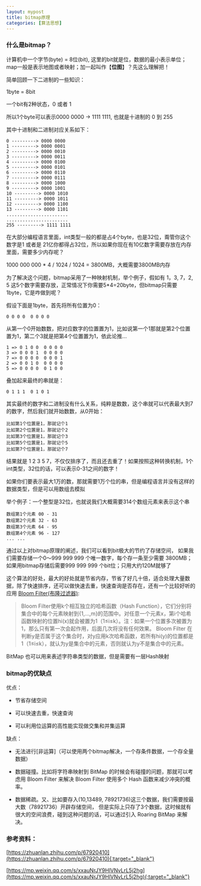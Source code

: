 ```yaml
---
layout: mypost
title: bitmap原理
categories: [算法思想]
---
```


### 什么是bitmap？

计算机中一个字节(byte) = 8位(bit), 这里的bit就是位，数据的最小表示单位；map一般是表示地图或者映射；加一起叫作【**位图**】？先这么理解把！

简单回顾一下二进制的一些知识：

1byte = 8bit

一个bit有2种状态，0 或者 1

所以1个byte可以表示0000 0000 -> 1111 1111, 也就是十进制的 0 到 255

其中十进制和二进制对应关系如下：

    0 ---------> 0000 0000
    1 ---------> 0000 0001
    2 ---------> 0000 0010
    3 ---------> 0000 0011
    4 ---------> 0000 0100
    5 ---------> 0000 0101
    6 ---------> 0000 0110
    7 ---------> 0000 0111
    8 ---------> 0000 1000
    9 ---------> 0000 1001
    10 ---------> 0000 1010
    11 ---------> 0000 1011
    12 ---------> 0000 1100
    13 ---------> 0000 1101
    .......................
    .......................
    255 ---------> 1111 1111

在大部分编程语言里面，int类型一般的都是占4个byte，也是32位，甭管你这个数字是1 或者是 21亿你都得占32位，所以如果你现在有10亿数字需要存放在内存里面，需要多少内存呢？

1000 000 000 * 4 / 1024 / 1024 = 3800MB，大概需要3800MB内存

为了解决这个问题，bitmap采用了一种映射机制，举个例子，假如有 1，3, 7，2, 5 这5个数字需要存放，正常情况下你需要5*4=20byte，但bitmap只需要1byte，它是咋做到呢？

假设下面是1byte，首先将所有位置为0：

    0 0 0 0  0 0 0 0

从第一个0开始数数，把对应数字的位置置为1，比如说第一个1那就是第2个位置置为1，第二个3就是把第4个位置置为1，依此论推...

    1 => 0 1 0 0  0 0 0 0
    3 => 0 0 0 1  0 0 0 0
    7 => 0 0 0 0  0 0 0 1
    2 => 0 0 1 0  0 0 0 0
    5 => 0 0 0 0  0 1 0 0

叠加起来最终的串就是：

    0 1 1 1  0 1 0 1

其实最终的数字和二进制没有什么关系，纯粹是数数，这个串就可以代表最大到7的数字，然后我们就开始数数，从0开始：

    比如第1个位置是1，那就记个1
    比如第2个位置是1，那就记个2
    比如第3个位置是1，那就记个3
    比如第5个位置是1，那就记个5
    比如第7个位置是1，那就记个7

结果就是 1 2 3 5 7，不仅仅排序了，而且还去重了！如果按照这种转换机制，1个int类型，32位的话，可以表示0-31之间的数字！

如果你们要表示最大1万的数，那就需要1万个位的串，但是编程语言并没有这样的数据类型，但是可以用数组去模拟

举个例子：一个整型是32位，也就说我们大概需要314个数组元素来表示这个串

    数组第1个元素 00 - 31
    数组第2个元素 32 - 63
    数组第3个元素 64 - 95
    数组第4个元素 96 - 127
    ... ...

通过以上对bitmap原理的阐述，我们可以看到bit极大的节约了存储空间， 如果我们需要存储一个0～999 999 999 个唯一数字，每个存一条至少需要 3800MB；如果用bitmap存储后需要999 999 999 个bit位；只用大约120M就够了

这个算法的好处，最大的好处就是节省内存，节省了好几十倍，适合处理大量数据，除了快速排序，还可以做快速去重，快速查询是否存在，还有一个比较好听的应用 [Bloom Filter(布隆过滤器)](https://yuyu888.github.io/posts/2020/12/25/%E5%B8%83%E9%9A%86%E8%BF%87%E6%BB%A4%E5%99%A8.html):

> Bloom Filter使用k个相互独立的哈希函数（Hash Function），它们分别将集合中的每个元素映射到{1,…,m}的范围中。对任意一个元素x，第i个哈希函数映射的位置hi(x)就会被置为1（1≤i≤k）。注：如果一个位置多次被置为1，那么只有第一次会起作用，后面几次将没有任何效果。 Bloom Filter 在判断y是否属于这个集合时，对y应用k次哈希函数，若所有hi(y)的位置都是1（1≤i≤k），就认为y是集合中的元素，否则就认为y不是集合中的元素。

BitMap 也可以用来表述字符串类型的数据，但是需要有一层Hash映射

### bitmap的优缺点

优点：

- 节省存储空间

- 可以快速去重，快速查询

- 可以利用位运算的高性能实现做交集和并集运算

缺点：

- 无法进行[非运算]（可以使用两个bitmap解决，一个存条件数据，一个存全量数据）

- 数据碰撞。比如将字符串映射到 BitMap 的时候会有碰撞的问题，那就可以考虑用 Bloom Filter 来解决 Bloom Filter 使用多个 Hash 函数来减少冲突的概率。

- 数据稀疏。又、比如要存入(10,13489, 78921736)这三个数据，我们需要按最大数（78921736）开辟存储空间， 但是实际上只存了3个数据，这时候就有很大的空间浪费，碰到这种问题的话，可以通过引入 Roaring BitMap 来解决。


### 参考资料：

[https://zhuanlan.zhihu.com/p/67920410](https://zhuanlan.zhihu.com/p/67920410){:target="_blank"}

[https://mp.weixin.qq.com/s/xxauNrJY9HlVNvLrL5j2hg](https://mp.weixin.qq.com/s/xxauNrJY9HlVNvLrL5j2hg){:target="_blank"}